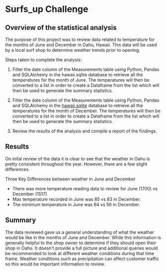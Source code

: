 # Surfs_up Challenge
 
## Overview of  the statistical analysis
The purpose of this project was to review data related to temperature for the months of June and December in Oahu, Hawaii. This data will be used by a local surf shop to determine weather trends prior to opening.

Steps taken to complete the analysis:
1. Filter the date column of the Measurements table using Python, Pandas and SQLAlchemy in the hawaii.sqlite database to retrieve all the temperatures for the month of June. The temperatures will then be converted to a list in order to create a Dataframe from the list which will then be used to generate the summary statistics.

2. Filter the date column of the Measurements table using Python, Pandas and SQLAlchemy in the [hawaii.sqlite](https://github.com/CorinneBean/surfs_up/blob/28a3a5e360f3189a7d0a167f9c93462e367e6e79/hawaii.sqlite) database to retrieve all the temperatures for the month of December. The temperatures will then be converted to a list in order to create a Dataframe from the list which will then be used to generate the summary statistics.

3. Review the results of the analysis and compile a report of the findings.

## Results
On inital review of the data it is clear to see that the weather in Oahu is pretty consistent throughout the year. However, there are a few slight differences.

Three Key Differences between weather in June and December
- There was more temperature reading data to review for June (1700) vs December (1517) 
- Max temperature recorded in June was 85 vs 83 in December.
- The minimum temperature in June was 64 vs 56 in December.

## Summary
The data reviewed gave us a general understanding of what the weather would be like in the months of June and December. While this information is generally helpful to the shop owner to determine if they should open their shop in Oahu. It doesn't provide a full picture and additional queries would be recommended to look at different weather conditions during that time frame. Weather conditions such as precipitation can affect customer traffic so this would be important information to review. 
